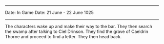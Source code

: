 
---
Date: 
In Game Date: 21 June - 22 June 1025

---
The characters wake up and make their way to the bar. They then search the swamp after talking to Ciel Drinson. They find the grave of Caeldrin Thorne and proceed to find a letter. They then head back.

